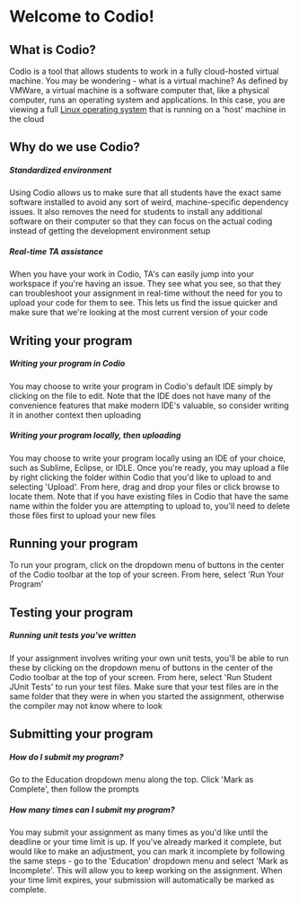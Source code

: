 # Welcome to Codio!

## What is Codio?
Codio is a tool that allows students to work in a fully cloud-hosted virtual machine. You may be wondering - what is a virtual machine? As defined by VMWare, a virtual machine is a software computer that, like a physical computer, runs an operating system and applications. In this case, you are viewing a full [Linux operating system](https://en.wikipedia.org/wiki/Linux) that is running on a 'host' machine in the cloud

## Why do we use Codio?

##### Standardized environment
Using Codio allows us to make sure that all students have the exact same software installed to avoid any sort of weird, machine-specific dependency issues. It also removes the need for students to install any additional software on their computer so that they can focus on the actual coding instead of getting the development environment setup

##### Real-time TA assistance
When you have your work in Codio, TA's can easily jump into your workspace if you're having an issue. They see what you see, so that they can troubleshoot your assignment in real-time without the need for you to upload your code for them to see. This lets us find the issue quicker and make sure that we're looking at the most current version of your code

## Writing your program
##### Writing your program in Codio
You may choose to write your program in Codio's default IDE simply by clicking on the file to edit. Note that the IDE does not have many of the convenience features that make modern IDE's valuable, so consider writing it in another context then uploading

##### Writing your program locally, then uploading
You may choose to write your program locally using an IDE of your choice, such as Sublime, Eclipse, or IDLE. Once you're ready, you may upload a file by right clicking the folder within Codio that you'd like to upload to and selecting 'Upload'. From here, drag and drop your files or click browse to locate them. Note that if you have existing files in Codio that have the same name within the folder you are attempting to upload to, you'll need to delete those files first to upload your new files

## Running your program
To run your program, click on the dropdown menu of buttons in the center of the Codio toolbar at the top of your screen. From here, select 'Run Your Program'

## Testing your program

##### Running unit tests you've written
If your assignment involves writing your own unit tests, you'll be able to run these by clicking on the dropdown menu of buttons in the center of the Codio toolbar at the top of your screen. From here, select 'Run Student JUnit Tests' to run your test files. Make sure that your test files are in the same folder that they were in when you started the assignment, otherwise the compiler may not know where to look

## Submitting your program
##### How do I submit my program?
Go to the Education dropdown menu along the top. Click 'Mark as Complete', then follow the prompts

##### How many times can I submit my program?
You may submit your assignment as many times as you'd like until the deadline or your time limit is up. If you've already marked it complete, but would like to make an adjustment, you can mark it incomplete by following the same steps - go to the 'Education' dropdown menu and select 'Mark as Incomplete'. This will allow you to keep working on the assignment. When your time limit expires, your submission will automatically be marked as complete.